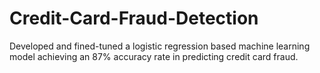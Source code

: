 # Credit-Card-Fraud-Detection
Developed and fined-tuned a logistic regression based machine learning model achieving an 87% accuracy rate in predicting credit card fraud.
